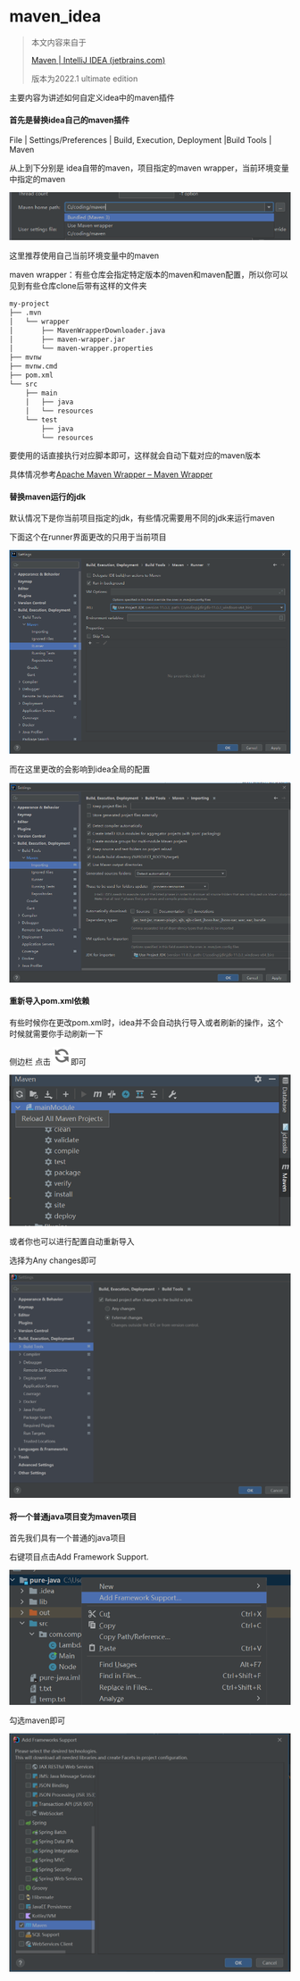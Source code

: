 # maven_idea

> 本文内容来自于
>
> [Maven | IntelliJ IDEA (jetbrains.com)](https://www.jetbrains.com/help/idea/maven-support.html)
>
> 版本为2022.1 ultimate edition

主要内容为讲述如何自定义idea中的maven插件

#### 首先是替换idea自己的maven插件

File | Settings/Preferences | Build, Execution, Deployment |Build Tools | Maven

从上到下分别是 idea自带的maven，项目指定的maven wrapper，当前环境变量中指定的maven

![1652523456847](assets/1652523456847.png)

这里推荐使用自己当前环境变量中的maven

maven wrapper：有些仓库会指定特定版本的maven和maven配置，所以你可以见到有些仓库clone后带有这样的文件夹

```
my-project
├── .mvn
│   └── wrapper
│       ├── MavenWrapperDownloader.java
│       ├── maven-wrapper.jar
│       └── maven-wrapper.properties
├── mvnw
├── mvnw.cmd
├── pom.xml
└── src
    ├── main
    │   ├── java
    │   └── resources
    └── test
        ├── java
        └── resources
```

要使用的话直接执行对应脚本即可，这样就会自动下载对应的maven版本

具体情况参考[Apache Maven Wrapper – Maven Wrapper](https://maven.apache.org/wrapper/)

#### 替换maven运行的jdk

默认情况下是你当前项目指定的jdk，有些情况需要用不同的jdk来运行maven

下面这个在runner界面更改的只用于当前项目

![1652524119524](assets/1652524119524.png)

而在这里更改的会影响到idea全局的配置

![1652524269152](assets/1652524269152.png)

#### 重新导入pom.xml依赖

有些时候你在更改pom.xml时，idea并不会自动执行导入或者刷新的操作，这个时候就需要你手动刷新一下

侧边栏 点击 ![the Reload project icon](assets/app.actions.refresh.svg)即可

![1652524494959](assets/1652524494959.png)

或者你也可以进行配置自动重新导入

选择为Any changes即可

![1652524823955](assets/1652524823955.png)

#### 将一个普通java项目变为maven项目

首先我们具有一个普通的java项目

右键项目点击Add Framework Support.

![1652524997574](assets/1652524997574.png)

勾选maven即可

![1652525032583](assets/1652525032583.png)


